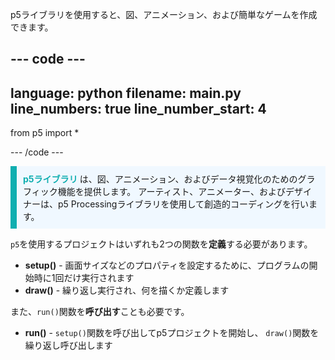 p5ライブラリを使用すると、図、アニメーション、および簡単なゲームを作成できます。

--- code ---
---
language: python 
filename: main.py 
line_numbers: true
line_number_start: 4
---

from p5 import *

--- /code ---

<p style="border-left: solid; border-width:10px; border-color: #0faeb0; background-color: aliceblue; padding: 10px;">
<span style="color: #0faeb0; font-weight: bold;"> p5ライブラリ </span> は、図、アニメーション、およびデータ視覚化のためのグラフィック機能を提供します。 アーティスト、アニメーター、およびデザイナーは、p5 Processingライブラリを使用して創造的コーディングを行います。</p>

`p5`を使用するプロジェクトはいずれも2つの関数を**定義**する必要があります。
+ **setup()** - 画面サイズなどのプロパティを設定するために、プログラムの開始時に1回だけ実行されます
+ **draw()** - 繰り返し実行され、何を描くか定義します

また、`run()`関数を**呼び出す**ことも必要です。
+ **run()** - `setup()`関数を呼び出してp5プロジェクトを開始し、 `draw()`関数を繰り返し呼び出します

